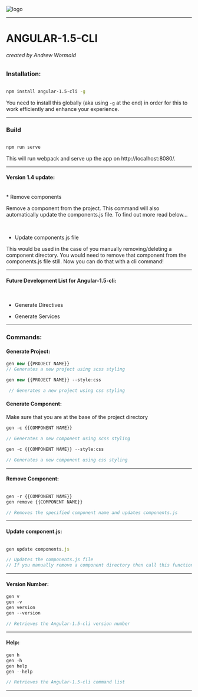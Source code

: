 ![logo](https://raw.githubusercontent.com/SwiftySpartan/Angular-1.5-cli/master/canvas1.png)

___________
# ANGULAR-1.5-CLI
###### created by  Andrew Wormald

### Installation:
```bash

npm install angular-1.5-cli -g
```
You need to install this globally (aka using `-g` at the end) in order for this to work efficiently and enhance your experience.
___________
### Build
```javascript

npm run serve
```
This will run webpack and serve up the app on http://localhost:8080/.

___________

#### Version 1.4 update:
<br>
* Remove components

Remove a component from the project. This command will also automatically update the components.js file. To find out more read below...

<br>

* Update components.js file

This would be used in the case of you manually removing/deleting a component directory. You would need to remove that component from the components.js file still. Now you can do that with a cli command!


___________

#### Future Development List for Angular-1.5-cli:
<br>

* Generate Directives


* Generate Services
___________

### Commands:

#### Generate Project:
```javascript
gen new {{PROJECT NAME}}
// Generates a new project using scss styling
```


```javascript
gen new {{PROJECT NAME}} --style:css

 // Generates a new project using css styling
 ```


#### Generate Component:
Make sure that you are at the base of the project directory


```javascript
gen -c {{COMPONENT NAME}}

// Generates a new component using scss styling
```

```javascript
gen -c {{COMPONENT NAME}} --style:css

// Generates a new component using css styling
```

___________
#### Remove Component:
```javascript

gen -r {{COMPONENT NAME}}
gen remove {{COMPONENT NAME}}

// Removes the specified component name and updates components.js
```

___________
#### Update component.js:
```javascript

gen update components.js

// Updates the components.js file
// If you manually remove a component directory then call this function to update the components.js file
```


___________
#### Version Number:
```javascript
gen v
gen -v
gen version
gen --version  

// Retrieves the Angular-1.5-cli version number
```
___________
#### Help:
```javascript
gen h
gen -h
gen help
gen --help  

// Retrieves the Angular-1.5-cli command list
```
___________
